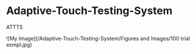 # Adaptive-Touch-Testing-System
ATTTS


![My Image](/Adaptive-Touch-Testing-System/Figures and Images/100 trial exmpl.jpg)
